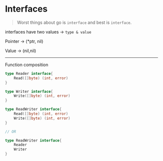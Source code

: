 # Interfaces

> Worst things about go is `interface` and best is `interface`.

interfaces have two values -> `type & value`

Pointer -> (*ptr, nil)

Value -> (nil,nil)

----
Function composition
```go
type Reader interface{
    Read([]byte) (int, error)
}

type Writer interface{
    Write([]byte) (int, error)
}
```

```go
type ReadWriter interface{
    Read([]byte) (int, error)
    Write([]byte) (int, error)
}

// OR

type ReadWriter interface{
    Reader
    Writer
}
```